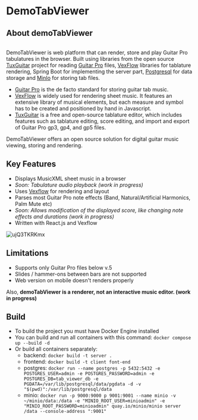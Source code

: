 

# DemoTabViewer

## About demoTabViewer

<img src="https://imgbly.com/ib/Ce1qh9chQO.png" style="max-width: 100%; max-height: 100vh; width: auto; margin: auto;" alt="">

DemoTabViewer is web platform that can render, store and play Guitar Pro tabulatures in the browser. Built using libraries from the open source [TuxGuitar](https://github.com/pterodactylus42/tuxguitar-2.0beta)
project for reading [Guitar Pro](https://www.guitar-pro.com/) files, [VexFlow](https://www.vexflow.com/) libraries for tablature rendering, Spring Boot for implementing the server part, [Postgresql](https://www.postgresql.org/) for data storage and [MinIo](https://min.io/) for storing tab files.

- [Guitar Pro](https://www.guitar-pro.com/) is the de facto standard for storing guitar tab music.<br>
- [VexFlow](https://www.vexflow.com/) is widely used for rendering sheet music. It features an extensive library of musical elements, but each measure and symbol has to be created and positioned by hand in Javascript.<br>
- [TuxGuitar](https://github.com/pterodactylus42/tuxguitar-2.0beta) is a free and open-source tablature editor, which includes features such as tablature editing, score editing, and import and export of Guitar Pro gp3, gp4, and gp5 files.<br>

DemoTabViewer offers an open source solution for digital guitar music viewing, storing and rendering.

## Key Features

* Displays MusicXML sheet music in a browser 
* *Soon: Tabulature audio playback (work in progress)*
* Uses [Vexflow](https://www.vexflow.com/) for rendering and layout
* Parses most Guitar Pro note effects (Band, Natural/Artificial Harmonics, Palm Mute etc)
* *Soon: Allows modification of the displayed score, like changing note effects and durations (work in progress)*
* Written with React.js and Vexflow

<p align="left">
  <img title="OSMD in the Browser"  src="https://imgbly.com/ib/ujQ3TKRKmx.png" alt="ujQ3TKRKmx">
</p>

## Limitations
* Supports only Guitar Pro files below v.5
* Slides / hammer-ons between bars are not supported
* Web version on mobile doesn't renders properly

Also, **demoTabViewer is a renderer, not an interactive music editor. (work in progress)**

## Build
* To build the project you must have Docker Engine installed
* You can build and run all containers with this command:
 ```docker compose up --build -d```
* Or build all containers separately:
  * backend: ```docker build -t server .```
  * frontend: ```docker build -t client font-end```
  * postgres: ```docker run --name postgres -p 5432:5432 -e POSTGRES_USER=admin -e POSTGRES_PASSWORD=admin -e POSTGRES_DB=tab_viewer_db -e PGDATA=/var/lib/postgresql/data/pgdata -d -v "$(pwd)":/var/lib/postgresql/data ```
  * minio: ```docker run -p 9000:9000 p 9001:9001 --name minio -v ~/minio/data:/data -e "MINIO_ROOT_USER=minioadmin" -e "MINIO_ROOT_PASSWORD=minioadmin" quay.io/minio/minio server /data --console-address ":9001"```

